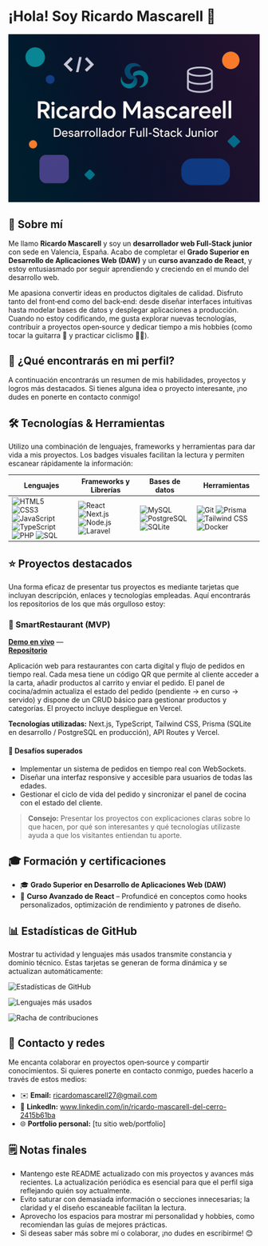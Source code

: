# ¡Hola! Soy Ricardo Mascarell 👋

<!--
Esta sección actúa como cabecera visual de tu perfil. Puedes editar o sustituir
la imagen por otra que refleje tu marca personal. El objetivo es destacar
inmediatamente tu nombre y rol profesional. Un buen encabezado atrae la
atención del visitante y crea una impresión profesional.
-->

![Banner personal](./banner.png)

## 🚀 Sobre mí

Me llamo **Ricardo Mascarell** y soy un **desarrollador web Full‑Stack junior**
con sede en Valencia, España. Acabo de completar el **Grado Superior en
Desarrollo de Aplicaciones Web (DAW)** y un **curso avanzado de React**, y estoy
entusiasmado por seguir aprendiendo y creciendo en el mundo del desarrollo web.

Me apasiona convertir ideas en productos digitales de calidad. Disfruto tanto
del front‑end como del back‑end: desde diseñar interfaces intuitivas hasta
modelar bases de datos y desplegar aplicaciones a producción. Cuando no estoy
codificando, me gusta explorar nuevas tecnologías, contribuir a proyectos
open‑source y dedicar tiempo a mis hobbies (como tocar la guitarra 🎸 y
practicar ciclismo 🚴‍♂️).

## 🧠 ¿Qué encontrarás en mi perfil?

A continuación encontrarás un resumen de mis habilidades, proyectos y
logros más destacados. Si tienes alguna idea o proyecto interesante, ¡no dudes
en ponerte en contacto conmigo!

## 🛠️ Tecnologías & Herramientas

Utilizo una combinación de lenguajes, frameworks y herramientas para dar vida
a mis proyectos. Los badges visuales facilitan la lectura y permiten escanear
rápidamente la información:

<!-- Badges generados con Shields.io -->

| Lenguajes | Frameworks y Librerías | Bases de datos | Herramientas |
| --- | --- | --- | --- |
| ![HTML5](https://img.shields.io/badge/-HTML5-E34F26?style=flat-square&logo=html5&logoColor=white)  ![CSS3](https://img.shields.io/badge/-CSS3-1572B6?style=flat-square&logo=css3&logoColor=white)  ![JavaScript](https://img.shields.io/badge/-JavaScript-F7DF1E?style=flat-square&logo=javascript&logoColor=black)  ![TypeScript](https://img.shields.io/badge/-TypeScript-3178C6?style=flat-square&logo=typescript&logoColor=white)  ![PHP](https://img.shields.io/badge/-PHP-777BB4?style=flat-square&logo=php&logoColor=white)  ![SQL](https://img.shields.io/badge/-SQL-4479A1?style=flat-square&logo=mysql&logoColor=white) | ![React](https://img.shields.io/badge/-React-61DAFB?style=flat-square&logo=react&logoColor=black)  ![Next.js](https://img.shields.io/badge/-Next.js-000000?style=flat-square&logo=next.js&logoColor=white)  ![Node.js](https://img.shields.io/badge/-Node.js-339933?style=flat-square&logo=node.js&logoColor=white)  ![Laravel](https://img.shields.io/badge/-Laravel-FF2D20?style=flat-square&logo=laravel&logoColor=white) | ![MySQL](https://img.shields.io/badge/-MySQL-4479A1?style=flat-square&logo=mysql&logoColor=white)  ![PostgreSQL](https://img.shields.io/badge/-PostgreSQL-4169E1?style=flat-square&logo=postgresql&logoColor=white)  ![SQLite](https://img.shields.io/badge/-SQLite-003B57?style=flat-square&logo=sqlite&logoColor=white) | ![Git](https://img.shields.io/badge/-Git-F05032?style=flat-square&logo=git&logoColor=white)  ![Prisma](https://img.shields.io/badge/-Prisma-3982CE?style=flat-square&logo=prisma&logoColor=white)  ![Tailwind CSS](https://img.shields.io/badge/-Tailwind_CSS-06B6D4?style=flat-square&logo=tailwind-css&logoColor=white)  ![Docker](https://img.shields.io/badge/-Docker-2496ED?style=flat-square&logo=docker&logoColor=white) |

## ⭐ Proyectos destacados

Una forma eficaz de presentar tus proyectos es mediante tarjetas que incluyan
descripción, enlaces y tecnologías empleadas. Aquí encontrarás los repositorios
de los que más orgulloso estoy:

### 📱 SmartRestaurant (MVP)

**[Demo en vivo](https://smartrestaurant.example.com)** —  
**[Repositorio](https://github.com/usuario/smartrestaurant)**

Aplicación web para restaurantes con carta digital y flujo de pedidos en tiempo
real. Cada mesa tiene un código QR que permite al cliente acceder a la carta,
añadir productos al carrito y enviar el pedido. El panel de cocina/admin
actualiza el estado del pedido (pendiente → en curso → servido) y dispone de un
CRUD básico para gestionar productos y categorías. El proyecto incluye
despliegue en Vercel.

**Tecnologías utilizadas:** Next.js, TypeScript, Tailwind CSS, Prisma
(SQLite en desarrollo / PostgreSQL en producción), API Routes y Vercel.

#### 🎯 Desafíos superados

* Implementar un sistema de pedidos en tiempo real con WebSockets.  
* Diseñar una interfaz responsive y accesible para usuarios de todas las edades.  
* Gestionar el ciclo de vida del pedido y sincronizar el panel de cocina con el
  estado del cliente.

> **Consejo:** Presentar los proyectos con explicaciones claras sobre lo que
> hacen, por qué son interesantes y qué tecnologías utilizaste ayuda a que
> los visitantes entiendan tu aporte.

## 🎓 Formación y certificaciones

* 🎓 **Grado Superior en Desarrollo de Aplicaciones Web (DAW)**  
* 📜 **Curso Avanzado de React** – Profundicé en conceptos como hooks
  personalizados, optimización de rendimiento y patrones de diseño.

## 📊 Estadísticas de GitHub

Mostrar tu actividad y lenguajes más usados transmite constancia y dominio
técnico. Estas tarjetas se generan de forma dinámica y se actualizan
automáticamente:

![Estadísticas de GitHub](https://github-readme-stats.vercel.app/api?username=RicardoMC27&show_icons=true&theme=radical)

![Lenguajes más usados](https://github-readme-stats.vercel.app/api/top-langs/?username=RicardoMC27&layout=compact&theme=radical)

![Racha de contribuciones](https://streak-stats.demolab.com/?user=RicardoMC27&theme=radical)

## 💬 Contacto y redes

Me encanta colaborar en proyectos open‑source y compartir conocimientos. Si
quieres ponerte en contacto conmigo, puedes hacerlo a través de estos medios:

* ✉️ **Email:** ricardomascarell27@gmail.com
* 💼 **LinkedIn:** www.linkedin.com/in/ricardo-mascarell-del-cerro-2415b61ba
* 🌐 **Portfolio personal:** [tu sitio web/portfolio]

## 🗒️ Notas finales

* Mantengo este README actualizado con mis proyectos y avances más recientes.
  La actualización periódica es esencial para que el perfil siga reflejando
  quién soy actualmente.
* Evito saturar con demasiada información o secciones innecesarias; la
  claridad y el diseño escaneable facilitan la lectura.
* Aprovecho los espacios para mostrar mi personalidad y hobbies, como
  recomiendan las guías de mejores prácticas.
* Si deseas saber más sobre mí o colaborar, ¡no dudes en escribirme! 😊
